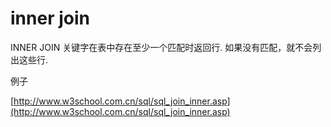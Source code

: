 # inner join

INNER JOIN 关键字在表中存在至少一个匹配时返回行. 如果没有匹配，就不会列出这些行.

例子

[http://www.w3school.com.cn/sql/sql_join_inner.asp](http://www.w3school.com.cn/sql/sql_join_inner.asp)

